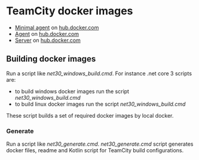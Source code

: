 # TeamCity docker images

* [Minimal agent](generated/teamcity-minimal-agent.md) on [hub.docker.com](https://hub.docker.com/r/jetbrains/teamcity-minimal-agent)
* [Agent](generated/teamcity-agent.md) on [hub.docker.com](https://hub.docker.com/r/jetbrains/teamcity-agent)
* [Server](generated/teamcity-server.md) on [hub.docker.com](https://hub.docker.com/r/jetbrains/teamcity-server)

## Building docker images

Run a script like _net30_windows_build.cmd_. For instance .net core 3 scripts are:
- to build windows docker images run the script _net30_windows_build.cmd_
- to build linux docker images run the script _net30_windows_build.cmd_

These script builds a set of required docker images by local docker.

### Generate

Run a script like _net30_generate.cmd_. _net30_generate.cmd_ script generates docker files, readme and Kotlin script for TeamCity build configurations.

